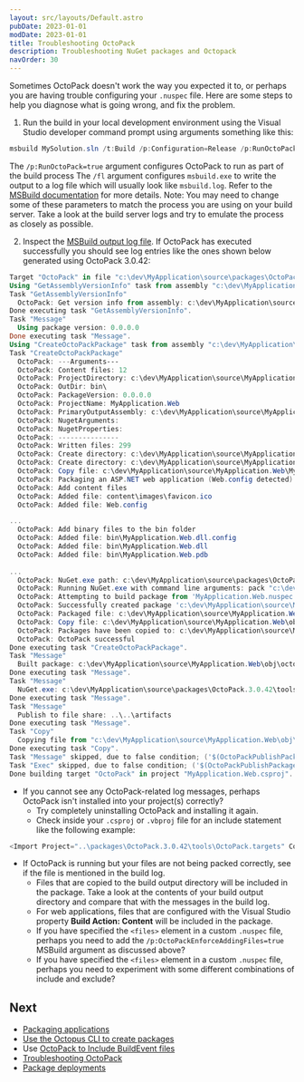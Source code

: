 ```yaml
---
layout: src/layouts/Default.astro
pubDate: 2023-01-01
modDate: 2023-01-01
title: Troubleshooting OctoPack
description: Troubleshooting NuGet packages and Octopack
navOrder: 30
---
```


Sometimes OctoPack doesn't work the way you expected it to, or perhaps you are having trouble configuring your `.nuspec` file. Here are some steps to help you diagnose what is going wrong, and fix the problem.

1. Run the build in your local development environment using the Visual Studio developer command prompt using arguments something like this:

  ```powershell
  msbuild MySolution.sln /t:Build /p:Configuration=Release /p:RunOctoPack=true /fl
  ```
  The `/p:RunOctoPack=true` argument configures OctoPack to run as part of the build process
  The `/fl` argument configures `msbuild.exe` to write the output to a log file which will usually look like `msbuild.log`.   Refer to the [MSBuild documentation](https://msdn.microsoft.com/en-us/library/ms171470.aspx) for more details.
  Note: You may need to change some of these parameters to match the process you are using on your build server. Take a look   at the build server logs and try to emulate the process as closely as possible.

2. Inspect the [MSBuild output log file](https://msdn.microsoft.com/en-us/library/ms171470.aspx). If OctoPack has executed successfully you should see log entries like the ones shown below generated using OctoPack 3.0.42:

```powershell
Target "OctoPack" in file "c:\dev\MyApplication\source\packages\OctoPack.3.0.42\tools\OctoPack.targets" from project "c:\dev\MyApplication\source\MyApplication.Web\MyApplication.Web.csproj" (target "Build" depends on it):
Using "GetAssemblyVersionInfo" task from assembly "c:\dev\MyApplication\source\packages\OctoPack.3.0.42\tools\OctoPack.Tasks.dll".
Task "GetAssemblyVersionInfo"
  OctoPack: Get version info from assembly: c:\dev\MyApplication\source\MyApplication.Web\bin\MyApplication.Web.dll
Done executing task "GetAssemblyVersionInfo".
Task "Message"
  Using package version: 0.0.0.0
Done executing task "Message".
Using "CreateOctoPackPackage" task from assembly "c:\dev\MyApplication\source\packages\OctoPack.3.0.42\tools\OctoPack.Tasks.dll".
Task "CreateOctoPackPackage"
  OctoPack: ---Arguments---
  OctoPack: Content files: 12
  OctoPack: ProjectDirectory: c:\dev\MyApplication\source\MyApplication.Web
  OctoPack: OutDir: bin\
  OctoPack: PackageVersion: 0.0.0.0
  OctoPack: ProjectName: MyApplication.Web
  OctoPack: PrimaryOutputAssembly: c:\dev\MyApplication\source\MyApplication.Web\bin\MyApplication.Web.dll
  OctoPack: NugetArguments:
  OctoPack: NugetProperties:
  OctoPack: ---------------
  OctoPack: Written files: 299
  OctoPack: Create directory: c:\dev\MyApplication\source\MyApplication.Web\obj\octopacking
  OctoPack: Create directory: c:\dev\MyApplication\source\MyApplication.Web\obj\octopacked
  OctoPack: Copy file: c:\dev\MyApplication\source\MyApplication.Web\MyApplication.Web.nuspec
  OctoPack: Packaging an ASP.NET web application (Web.config detected)
  OctoPack: Add content files
  OctoPack: Added file: content\images\favicon.ico
  OctoPack: Added file: Web.config

...
  OctoPack: Add binary files to the bin folder
  OctoPack: Added file: bin\MyApplication.Web.dll.config
  OctoPack: Added file: bin\MyApplication.Web.dll
  OctoPack: Added file: bin\MyApplication.Web.pdb
 
...
  OctoPack: NuGet.exe path: c:\dev\MyApplication\source\packages\OctoPack.3.0.42\tools\NuGet.exe
  OctoPack: Running NuGet.exe with command line arguments: pack "c:\dev\MyApplication\source\MyApplication.Web\obj\octopacking\MyApplication.Web.nuspec"  -NoPackageAnalysis -BasePath "c:\dev\MyApplication\source\MyApplication.Web" -OutputDirectory "c:\dev\MyApplication\source\MyApplication.Web\obj\octopacked" -Version 0.0.0.0
  OctoPack: Attempting to build package from 'MyApplication.Web.nuspec'.
  OctoPack: Successfully created package 'c:\dev\MyApplication\source\MyApplication.Web\obj\octopacked\MyApplication.Web.0.0.0.0.nupkg'.
  OctoPack: Packaged file: c:\dev\MyApplication\source\MyApplication.Web\obj\octopacked\MyApplication.Web.0.0.0.0.nupkg
  OctoPack: Copy file: c:\dev\MyApplication\source\MyApplication.Web\obj\octopacked\MyApplication.Web.0.0.0.0.nupkg
  OctoPack: Packages have been copied to: c:\dev\MyApplication\source\MyApplication.Web\bin\
  OctoPack: OctoPack successful
Done executing task "CreateOctoPackPackage".
Task "Message"
  Built package: c:\dev\MyApplication\source\MyApplication.Web\obj\octopacked\MyApplication.Web.0.0.0.0.nupkg
Done executing task "Message".
Task "Message"
  NuGet.exe: c:\dev\MyApplication\source\packages\OctoPack.3.0.42\tools\NuGet.exe
Done executing task "Message".
Task "Message"
  Publish to file share: ..\..\artifacts
Done executing task "Message".
Task "Copy"
  Copying file from "c:\dev\MyApplication\source\MyApplication.Web\obj\octopacked\MyApplication.Web.0.0.0.0.nupkg" to "..\..\artifacts\MyApplication.Web.0.0.0.0.nupkg".
Done executing task "Copy".
Task "Message" skipped, due to false condition; ('$(OctoPackPublishPackageToHttp)' != '') was evaluated as ('' != '').
Task "Exec" skipped, due to false condition; ('$(OctoPackPublishPackageToHttp)' != '') was evaluated as ('' != '').
Done building target "OctoPack" in project "MyApplication.Web.csproj".
```

 * If you cannot see any OctoPack-related log messages, perhaps OctoPack isn't installed into your project(s) correctly?
   * Try completely uninstalling OctoPack and installing it again.
   * Check inside your `.csproj` or `.vbproj` file for an include statement like the following example:

```powershell
<Import Project="..\packages\OctoPack.3.0.42\tools\OctoPack.targets" Condition="Exists('..\packages\OctoPack.3.0.42\tools\OctoPack.targets')" />
```
 * If OctoPack is running but your files are not being packed correctly, see if the file is mentioned in the build log.
   * Files that are copied to the build output directory will be included in the package. Take a look at the contents of your build output directory and compare that with the messages in the build log.
   * For web applications, files that are configured with the Visual Studio property **Build Action: Content** will be included in the package.
   * If you have specified the `<files>` element in a custom `.nuspec` file, perhaps you need to add the `/p:OctoPackEnforceAddingFiles=true` MSBuild argument as discussed above?
   * If you have specified the `<files>` element in a custom `.nuspec` file, perhaps you need to experiment with some different combinations of include and exclude?

## Next

 - [Packaging applications](/docs/packaging-applications)
 - [Use the Octopus CLI to create packages](/docs/packaging-applications/create-packages/octopus-cli)
 - Use [OctoPack to Include BuildEvent files](/docs/packaging-applications/create-packages/octopack/octopack-to-include-buildevent-files)
 - [Troubleshooting OctoPack](/docs/packaging-applications/create-packages/octopack/troubleshooting-octopack)
 - [Package deployments](/docs/deployments/packages)
